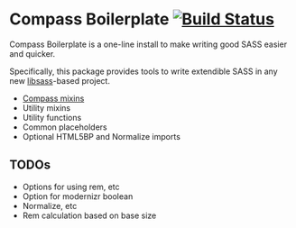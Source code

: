 Compass Boilerplate [![Build Status](https://travis-ci.org/sir-dunxalot/compass-boilerplate.svg?branch=master)](https://travis-ci.org/sir-dunxalot/compass-boilerplate)
======

Compass Boilerplate is a one-line install to make writing good SASS easier and quicker.

Specifically, this package provides tools to write extendible SASS in any new [libsass](https://github.com/sass/libsass)-based project.

- [Compass mixins](https://github.com/Igosuki/compass-mixins)
- Utility mixins
- Utility functions
- Common placeholders
- Optional HTML5BP and Normalize imports

TODOs
------

- Options for using rem, etc
- Option for modernizr boolean
- Normalize, etc
- Rem calculation based on base size
